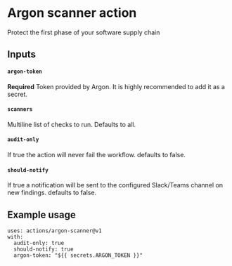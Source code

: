 # Argon scanner action

Protect the first phase of your software supply chain

## Inputs

#### `argon-token`

**Required** Token provided by Argon. It is highly recommended to add it as a secret.

#### `scanners`

Multiline list of checks to run. Defaults to all.

#### `audit-only`

If true the action will never fail the workflow. defaults to false.

#### `should-notify`

If true a notification will be sent to the configured Slack/Teams channel on new findings. defaults to false.

## Example usage

```
uses: actions/argon-scanner@v1
with:
  audit-only: true
  should-notify: true
  argon-token: "${{ secrets.ARGON_TOKEN }}"
```
